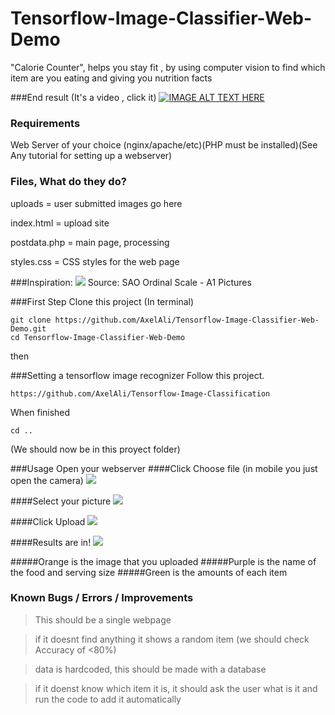 
# Tensorflow-Image-Classifier-Web-Demo
"Calorie Counter", helps you stay fit , by using computer vision to find which item are you eating and giving you nutrition facts

###End result (It's a video , click it)
[![IMAGE ALT TEXT HERE](http://img.youtube.com/vi/ECsLu60n0ss/0.jpg)](http://www.youtube.com/watch?v=ECsLu60n0ss)


### Requirements 

Web Server of your choice (nginx/apache/etc)(PHP must be installed)(See Any tutorial for setting up a webserver)



### Files, What do they do?
uploads = user submitted images go here

index.html = upload site

postdata.php = main page, processing 

styles.css = CSS styles for the web page



###Inspiration:
![](http://i.imgur.com/xnZCjTY.jpg)
Source: SAO Ordinal Scale - A1 Pictures

###First Step
Clone this project (In terminal)
```
git clone https://github.com/AxelAli/Tensorflow-Image-Classifier-Web-Demo.git
cd Tensorflow-Image-Classifier-Web-Demo
```
then

###Setting a tensorflow image recognizer
Follow this project.
```
https://github.com/AxelAli/Tensorflow-Image-Classification
```
When finished 
```
cd ..
```


(We should now be in this proyect folder)


###Usage
Open your webserver
####Click Choose file (in mobile you just open the camera)
![](http://i.imgur.com/TdCnETp.png)

####Select your picture 
![](http://i.imgur.com/mCa64Wt.png)

####Click Upload
![](http://i.imgur.com/7ijbEbW.png)

####Results are in!
![](http://i.imgur.com/HgGTvWh.png)

#####Orange is the image that you uploaded
#####Purple is the name of the food and serving size
#####Green is the amounts of each item


### Known Bugs / Errors / Improvements
>This should be a single webpage

>if it doesnt find anything it shows a random item (we should check Accuracy of <80%)

>data is hardcoded, this should be made with a database

>if it doenst know which item it is, it should ask the user what is it and run the code to add it automatically
